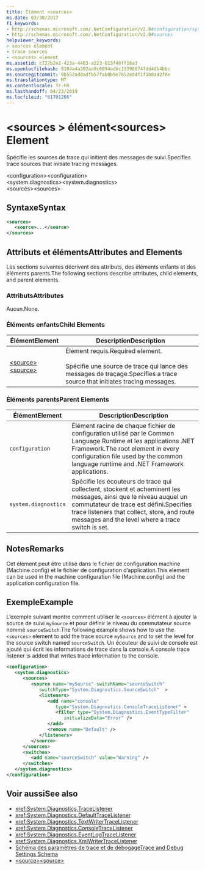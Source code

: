 ```yaml
---
title: Élément <sources>
ms.date: 03/30/2017
f1_keywords:
- http://schemas.microsoft.com/.NetConfiguration/v2.0#configuration/system.diagnostics/sources
- http://schemas.microsoft.com/.NetConfiguration/v2.0#sources
helpviewer_keywords:
- sources element
- trace sources
- <sources> element
ms.assetid: c727b2e2-423a-4463-a223-013f40ff16a3
ms.openlocfilehash: 9104a4a302aa9c6094adbc13396074fdd4db4bbc
ms.sourcegitcommit: 9b552addadfb57fab0b9e7852ed4f1f1b8a42f8e
ms.translationtype: MT
ms.contentlocale: fr-FR
ms.lasthandoff: 04/23/2019
ms.locfileid: "61701266"
---
```

# <a name="sources-element"></a><span data-ttu-id="53755-102">\<sources > élément</span><span class="sxs-lookup"><span data-stu-id="53755-102">\<sources> Element</span></span>
<span data-ttu-id="53755-103">Spécifie les sources de trace qui initient des messages de suivi.</span><span class="sxs-lookup"><span data-stu-id="53755-103">Specifies trace sources that initiate tracing messages.</span></span>  
  
 <span data-ttu-id="53755-104">\<configuration></span><span class="sxs-lookup"><span data-stu-id="53755-104">\<configuration></span></span>  
<span data-ttu-id="53755-105">\<system.diagnostics></span><span class="sxs-lookup"><span data-stu-id="53755-105">\<system.diagnostics></span></span>  
<span data-ttu-id="53755-106">\<sources></span><span class="sxs-lookup"><span data-stu-id="53755-106">\<sources></span></span>  
  
## <a name="syntax"></a><span data-ttu-id="53755-107">Syntaxe</span><span class="sxs-lookup"><span data-stu-id="53755-107">Syntax</span></span>  
  
```xml  
<sources>  
   <source>...</source>  
</sources>  
```  
  
## <a name="attributes-and-elements"></a><span data-ttu-id="53755-108">Attributs et éléments</span><span class="sxs-lookup"><span data-stu-id="53755-108">Attributes and Elements</span></span>  
 <span data-ttu-id="53755-109">Les sections suivantes décrivent des attributs, des éléments enfants et des éléments parents.</span><span class="sxs-lookup"><span data-stu-id="53755-109">The following sections describe attributes, child elements, and parent elements.</span></span>  
  
### <a name="attributes"></a><span data-ttu-id="53755-110">Attributs</span><span class="sxs-lookup"><span data-stu-id="53755-110">Attributes</span></span>  
 <span data-ttu-id="53755-111">Aucun.</span><span class="sxs-lookup"><span data-stu-id="53755-111">None.</span></span>  
  
### <a name="child-elements"></a><span data-ttu-id="53755-112">Éléments enfants</span><span class="sxs-lookup"><span data-stu-id="53755-112">Child Elements</span></span>  
  
|<span data-ttu-id="53755-113">Élément</span><span class="sxs-lookup"><span data-stu-id="53755-113">Element</span></span>|<span data-ttu-id="53755-114">Description</span><span class="sxs-lookup"><span data-stu-id="53755-114">Description</span></span>|  
|-------------|-----------------|  
|[<span data-ttu-id="53755-115">\<source></span><span class="sxs-lookup"><span data-stu-id="53755-115">\<source></span></span>](../../../../../docs/framework/configure-apps/file-schema/trace-debug/source-element.md)|<span data-ttu-id="53755-116">Élément requis.</span><span class="sxs-lookup"><span data-stu-id="53755-116">Required element.</span></span><br /><br /> <span data-ttu-id="53755-117">Spécifie une source de trace qui lance des messages de traçage.</span><span class="sxs-lookup"><span data-stu-id="53755-117">Specifies a trace source that initiates tracing messages.</span></span>|  
  
### <a name="parent-elements"></a><span data-ttu-id="53755-118">Éléments parents</span><span class="sxs-lookup"><span data-stu-id="53755-118">Parent Elements</span></span>  
  
|<span data-ttu-id="53755-119">Élément</span><span class="sxs-lookup"><span data-stu-id="53755-119">Element</span></span>|<span data-ttu-id="53755-120">Description</span><span class="sxs-lookup"><span data-stu-id="53755-120">Description</span></span>|  
|-------------|-----------------|  
|`configuration`|<span data-ttu-id="53755-121">Élément racine de chaque fichier de configuration utilisé par le Common Language Runtime et les applications .NET Framework.</span><span class="sxs-lookup"><span data-stu-id="53755-121">The root element in every configuration file used by the common language runtime and .NET Framework applications.</span></span>|  
|`system.diagnostics`|<span data-ttu-id="53755-122">Spécifie les écouteurs de trace qui collectent, stockent et acheminent les messages, ainsi que le niveau auquel un commutateur de trace est défini.</span><span class="sxs-lookup"><span data-stu-id="53755-122">Specifies trace listeners that collect, store, and route messages and the level where a trace switch is set.</span></span>|  
  
## <a name="remarks"></a><span data-ttu-id="53755-123">Notes</span><span class="sxs-lookup"><span data-stu-id="53755-123">Remarks</span></span>  
 <span data-ttu-id="53755-124">Cet élément peut être utilisé dans le fichier de configuration machine (Machine.config) et le fichier de configuration d’application.</span><span class="sxs-lookup"><span data-stu-id="53755-124">This element can be used in the machine configuration file (Machine.config) and the application configuration file.</span></span>  
  
## <a name="example"></a><span data-ttu-id="53755-125">Exemple</span><span class="sxs-lookup"><span data-stu-id="53755-125">Example</span></span>  
 <span data-ttu-id="53755-126">L’exemple suivant montre comment utiliser le `<sources>` élément à ajouter la source de suivi `mySource` et pour définir le niveau du commutateur source nommé `sourceSwitch`.</span><span class="sxs-lookup"><span data-stu-id="53755-126">The following example shows how to use the `<sources>` element to add the trace source `mySource` and to set the level for the source switch named `sourceSwitch`.</span></span> <span data-ttu-id="53755-127">Un écouteur de suivi de console est ajouté qui écrit les informations de trace dans la console.</span><span class="sxs-lookup"><span data-stu-id="53755-127">A console trace listener is added that writes trace information to the console.</span></span>  
  
```xml  
<configuration>  
   <system.diagnostics>  
      <sources>  
         <source name="mySource" switchName="sourceSwitch"   
            switchType="System.Diagnostics.SourceSwitch"  >  
            <listeners>  
               <add name="console"   
                  type="System.Diagnostics.ConsoleTraceListener" >  
                  <filter type="System.Diagnostics.EventTypeFilter"   
                     initializeData="Error" />  
               </add>  
               <remove name="Default" />  
            </listeners>  
         </source>  
      </sources>  
      <switches>  
         <add name="sourceSwitch" value="Warning" />  
      </switches>    
   </system.diagnostics>   
</configuration>  
```  
  
## <a name="see-also"></a><span data-ttu-id="53755-128">Voir aussi</span><span class="sxs-lookup"><span data-stu-id="53755-128">See also</span></span>

- <xref:System.Diagnostics.TraceListener>
- <xref:System.Diagnostics.DefaultTraceListener>
- <xref:System.Diagnostics.TextWriterTraceListener>
- <xref:System.Diagnostics.ConsoleTraceListener>
- <xref:System.Diagnostics.EventLogTraceListener>
- <xref:System.Diagnostics.XmlWriterTraceListener>
- [<span data-ttu-id="53755-129">Schéma des paramètres de trace et de débogage</span><span class="sxs-lookup"><span data-stu-id="53755-129">Trace and Debug Settings Schema</span></span>](../../../../../docs/framework/configure-apps/file-schema/trace-debug/index.md)
- [<span data-ttu-id="53755-130">\<source></span><span class="sxs-lookup"><span data-stu-id="53755-130">\<source></span></span>](../../../../../docs/framework/configure-apps/file-schema/trace-debug/source-element.md)
